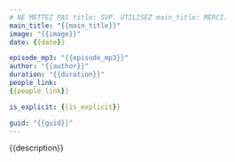 ```yaml
---
# NE METTEZ PAS title: SVP. UTILISEZ main_title: MERCI.
main_title: "{{main_title}}"
image: "{{image}}"
date: {{date}}

episode_mp3: "{{episode_mp3}}"
author: "{{author}}"
duration: "{{duration}}"
people_link: 
{{people_link}}

is_explicit: {{is_explicit}}

guid: "{{guid}}"
---
```


<PodcastHeader/>

<!-- ECRIRE LA DESCRIPTION DE L'EPISODE SOUS CETTE LIGNE -->
{{description}}

